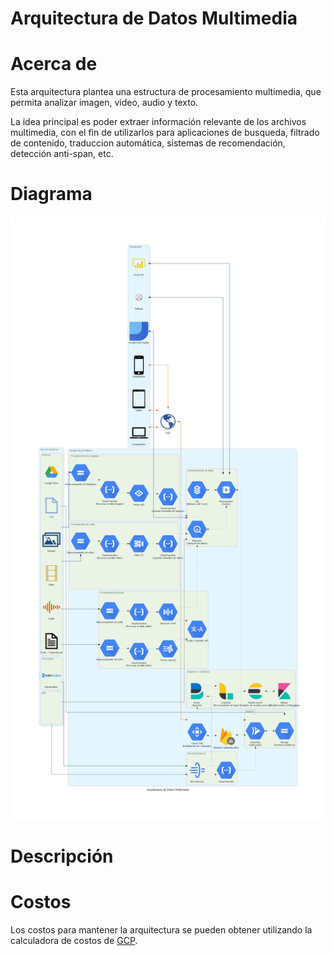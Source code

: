 # Arquitectura de Datos Multimedia

# Acerca de

Esta arquitectura plantea una estructura de procesamiento multimedia, que permita analizar imagen, video, audio y texto.

La idea principal es poder extraer información relevante de los archivos multimedia, con el fin de utilizarlos para aplicaciones de busqueda, filtrado de contenido, traduccion automática, sistemas de recomendación, detección anti-span, etc.

# Diagrama

![ecommerce-architecture](./multimedia-architecture.png)

# Descripción

# Costos

Los costos para mantener la arquitectura se pueden obtener utilizando la calculadora de costos de [GCP].

[gcp]: https://cloud.google.com/products/calculator
